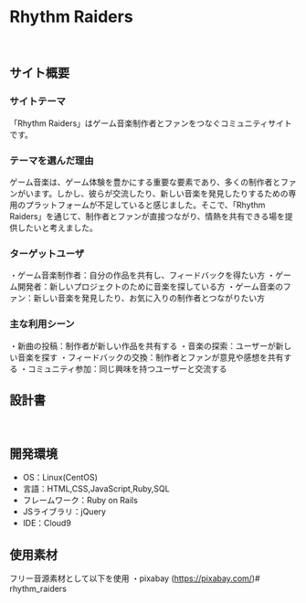 # Rhythm Raiders
​
## サイト概要
### サイトテーマ
「Rhythm Raiders」はゲーム音楽制作者とファンをつなぐコミュニティサイトです。
​
### テーマを選んだ理由
ゲーム音楽は、ゲーム体験を豊かにする重要な要素であり、多くの制作者とファンがいます。しかし、彼らが交流したり、新しい音楽を発見したりするための専用のプラットフォームが不足していると感じました。そこで、「Rhythm Raiders」を通じて、制作者とファンが直接つながり、情熱を共有できる場を提供したいと考えました。
​
### ターゲットユーザ
・ゲーム音楽制作者：自分の作品を共有し、フィードバックを得たい方
・ゲーム開発者：新しいプロジェクトのために音楽を探している方
・ゲーム音楽のファン：新しい音楽を発見したり、お気に入りの制作者とつながりたい方
​
### 主な利用シーン
・新曲の投稿：制作者が新しい作品を共有する
・音楽の探索：ユーザーが新しい音楽を探す
・フィードバックの交換：制作者とファンが意見や感想を共有する
・コミュニティ参加：同じ興味を持つユーザーと交流する
​
## 設計書
<!--テーマを設定・提出する時点では不要です-->
​
## 開発環境
- OS：Linux(CentOS)
- 言語：HTML,CSS,JavaScript,Ruby,SQL
- フレームワーク：Ruby on Rails
- JSライブラリ：jQuery
- IDE：Cloud9
​
## 使用素材
フリー音源素材として以下を使用
    ・pixabay (https://pixabay.com/)# rhythm_raiders
